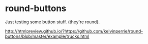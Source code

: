 # round-buttons

Just testing some button stuff. (they're round).

http://htmlpreview.github.io/?https://github.com/kelvinperrie/round-buttons/blob/master/example/trucks.html
